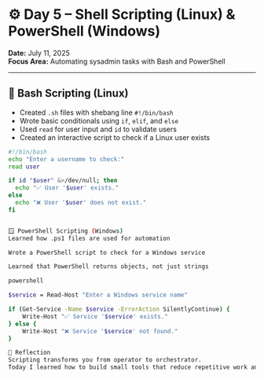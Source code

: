 # ⚙️ Day 5 – Shell Scripting (Linux) & PowerShell (Windows)

**Date:** July 11, 2025  
**Focus Area:** Automating sysadmin tasks with Bash and PowerShell

---

## 🐧 Bash Scripting (Linux)

- Created `.sh` files with shebang line `#!/bin/bash`
- Wrote basic conditionals using `if`, `elif`, and `else`
- Used `read` for user input and `id` to validate users
- Created an interactive script to check if a Linux user exists

```bash
#!/bin/bash
echo "Enter a username to check:"
read user

if id "$user" &>/dev/null; then
  echo "✅ User '$user' exists."
else
  echo "❌ User '$user' does not exist."
fi


🪟 PowerShell Scripting (Windows)
Learned how .ps1 files are used for automation

Wrote a PowerShell script to check for a Windows service

Learned that PowerShell returns objects, not just strings

powershell

$service = Read-Host "Enter a Windows service name"

if (Get-Service -Name $service -ErrorAction SilentlyContinue) {
    Write-Host "✅ Service '$service' exists."
} else {
    Write-Host "❌ Service '$service' not found."
}

🧠 Reflection
Scripting transforms you from operator to orchestrator.
Today I learned how to build small tools that reduce repetitive work and show I'm thinking like a true sysadmin.
